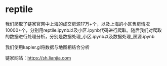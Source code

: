 # reptile
我们爬取了链家官网中上海的成交房源17万+个，以及上海的小区售房情况10000+个，分别用reptile.ipynb以及小区.ipynb代码进行爬取。随后我们对爬取的数据进行处理分析，分别是数据处理_小区.ipynb以及数据处理_房源.ipynb

我们使用kapler.gl将数据与地图相结合分析

链家网站：https://sh.lianjia.com
